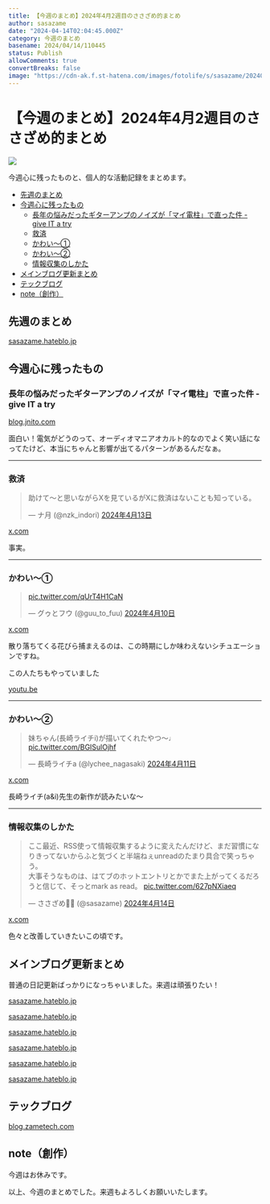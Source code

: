 ```yaml
---
title: 【今週のまとめ】2024年4月2週目のささざめ的まとめ
author: sasazame
date: "2024-04-14T02:04:45.000Z"
category: 今週のまとめ
basename: 2024/04/14/110445
status: Publish
allowComments: true
convertBreaks: false
image: "https://cdn-ak.f.st-hatena.com/images/fotolife/s/sasazame/20240407/20240407153529.png"
---
```

# 【今週のまとめ】2024年4月2週目のささざめ的まとめ

![](https://cdn-ak.f.st-hatena.com/images/fotolife/s/sasazame/20240407/20240407153529.png)

今週心に残ったものと、個人的な活動記録をまとめます。

<!-- Extended Body -->

-   [先週のまとめ](#先週のまとめ)
-   [今週心に残ったもの](#今週心に残ったもの)
    -   [長年の悩みだったギターアンプのノイズが「マイ電柱」で直った件 - give IT a try](#長年の悩みだったギターアンプのノイズがマイ電柱で直った件---give-IT-a-try)
    -   [救済](#救済)
    -   [かわい～①](#かわい)
    -   [かわい～②](#かわい-1)
    -   [情報収集のしかた](#情報収集のしかた)
-   [メインブログ更新まとめ](#メインブログ更新まとめ)
-   [テックブログ](#テックブログ)
-   [note（創作）](#note創作)

## 先週のまとめ

[sasazame.hateblo.jp](https://sasazame.hateblo.jp/entry/2024/04/07/163201)

## 今週心に残ったもの

### 長年の悩みだったギターアンプのノイズが「マイ電柱」で直った件 - give IT a try

[blog.jnito.com](https://blog.jnito.com/entry/2024/04/01/114241)

面白い！電気がどうのって、オーディオマニアオカルト的なのでよく笑い話になってたけど、本当にちゃんと影響が出てるパターンがあるんだなぁ。

* * *

### 救済

> 助けて〜と思いながらXを見ているがXに救済はないことも知っている。
> 
> — ナ月 (@nzk\_indori) [2024年4月13日](https://twitter.com/nzk_indori/status/1779184595566797283?ref_src=twsrc%5Etfw)

[x.com](https://x.com/nzk_indori/status/1779184595566797283)

事実。

* * *

### かわい～①

> [pic.twitter.com/qUrT4H1CaN](https://t.co/qUrT4H1CaN)
> 
> — グゥとフウ (@guu\_to\_fuu) [2024年4月10日](https://twitter.com/guu_to_fuu/status/1777984872423801295?ref_src=twsrc%5Etfw)

[x.com](https://x.com/guu_to_fuu/status/1777984872423801295)

散り落ちてくる花びら捕まえるのは、この時期にしか味わえないシチュエーションですね。

この人たちもやっていました

[youtu.be](https://youtu.be/E6zxU1OTyBU?si=riquEdAAtb6ywN3j)

* * *

### かわい～②

> 妹ちゃん(長崎ライチi)が描いてくれたやつ〜♩ [pic.twitter.com/BGISulOjhf](https://t.co/BGISulOjhf)
> 
> — 長崎ライチa (@lychee\_nagasaki) [2024年4月11日](https://twitter.com/lychee_nagasaki/status/1778339793753247768?ref_src=twsrc%5Etfw)

[x.com](https://x.com/lychee_nagasaki/status/1778339793753247768)

長崎ライチ(a&i)先生の新作が読みたいな～

* * *

### 情報収集のしかた

> ここ最近、RSS使って情報収集するように変えたんだけど、まだ習慣になりきってないからふと気づくと半端ねぇunreadのたまり具合で笑っちゃう。  
> 大事そうなものは、はてブのホットエントリとかでまた上がってくるだろうと信じて、そっとmark as read。 [pic.twitter.com/627pNXiaeq](https://t.co/627pNXiaeq)
> 
> — ささざめ🎋🦈 (@sasazame) [2024年4月14日](https://twitter.com/sasazame/status/1779312882615992742?ref_src=twsrc%5Etfw)

[x.com](https://x.com/sasazame/status/1779312882615992742)

色々と改善していきたいこの頃です。

## メインブログ更新まとめ

普通の日記更新ばっかりになっちゃいました。来週は頑張りたい！

[sasazame.hateblo.jp](https://sasazame.hateblo.jp/entry/2024/04/08/233653)

[sasazame.hateblo.jp](https://sasazame.hateblo.jp/entry/2024/04/09/203638)

[sasazame.hateblo.jp](https://sasazame.hateblo.jp/entry/2024/04/10/233713)

[sasazame.hateblo.jp](https://sasazame.hateblo.jp/entry/2024/04/11/231519)

[sasazame.hateblo.jp](https://sasazame.hateblo.jp/entry/2024/04/12/120000)

[sasazame.hateblo.jp](https://sasazame.hateblo.jp/entry/2024/04/13/223440)

## テックブログ

[blog.zametech.com](https://blog.zametech.com/entry/2024/04/14/110115)

## note（創作）

今週はお休みです。

  

以上、今週のまとめでした。来週もよろしくお願いいたします。